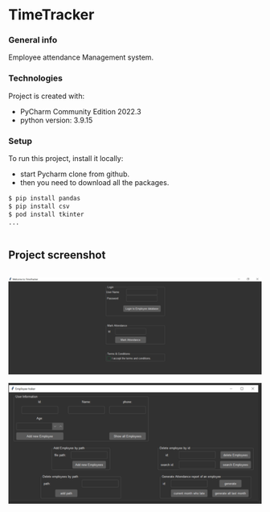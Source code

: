 # TimeTracker


### General info
Employee attendance Management system.

### Technologies
Project is created with:
* PyCharm Community Edition 2022.3
* python version: 3.9.15


	
### Setup
To run this project, install it locally:

* start Pycharm clone from github.
* then you need to download all the packages.


```
$ pip install pandas
$ pip install csv
$ pod install tkinter
...


```
##  Project screenshot
```
```

![Alt text](/forest-dark/first_window.png)

![Alt text](/forest-dark/second_window.png)